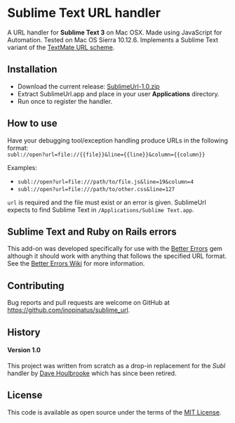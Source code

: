 # Sublime Text URL handler

A URL handler for **Sublime Text 3** on Mac OSX. Made using JavaScript for Automation. Tested on Mac OS Sierra 10.12.6.  Implements a Sublime Text variant of the [TextMate URL scheme](http://blog.macromates.com/2007/the-textmate-url-scheme/).

## Installation

- Download the current release: [SublimeUrl-1.0.zip](https://github.com/inopinatus/sublime_url/releases/download/v1.0/SublimeUrl-v1.0.zip)
- Extract SublimeUrl.app and place in your user **Applications** directory.
- Run once to register the handler.

## How to use

Have your debugging tool/exception handling produce URLs in the following format:  
`subl://open?url=file://{{file}}&line={{line}}&column={{column}}`

Examples:
- `subl://open?url=file:///path/to/file.js&line=19&column=4`
- `subl://open?url=file:///path/to/other.css&line=127`

`url` is required and the file must exist or an error is given.  SublimeUrl expects to find Sublime Text in `/Applications/Sublime Text.app`.

## Sublime Text and Ruby on Rails errors

This add-on was developed specifically for use with the [Better Errors](https://github.com/charliesome/better_errors) gem although it should work with anything that follows the specified URL format.  See the [Better Errors Wiki](https://github.com/charliesome/better_errors/wiki) for more information.

## Contributing

Bug reports and pull requests are welcome on GitHub at https://github.com/inopinatus/sublime_url.

## History

#### Version 1.0
This project was written from scratch as a drop-in replacement for the *Subl* handler by [Dave Houlbrooke](https://github.com/dhoulb) which has since been retired.

## License

This code is available as open source under the terms of the [MIT License](http://opensource.org/licenses/MIT).
